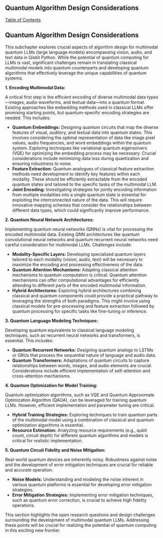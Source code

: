 ## Quantum Algorithm Design Considerations

[Table of Contents](#table-of-contents)

## Quantum Algorithm Design Considerations

This subchapter explores crucial aspects of algorithm design for multimodal quantum LLMs (large language models) encompassing vision, audio, and text data in Qiskit Python.  While the potential of quantum computing for LLMs is vast, significant challenges remain in translating classical multimodal models into quantum counterparts and developing quantum algorithms that effectively leverage the unique capabilities of quantum systems.

**1. Encoding Multimodal Data:**

A critical first step is the efficient encoding of diverse multimodal data types—images, audio waveforms, and textual data—into a quantum format.  Existing approaches like embedding methods used in classical LLMs offer promising starting points, but quantum-specific encoding strategies are needed.  This includes:

* **Quantum Embeddings:** Designing quantum circuits that map the diverse features of visual, auditory, and textual data into quantum states.  This involves considering the optimal representation of data like image pixel values, audio frequencies, and word embeddings within the quantum system.  Exploring techniques like variational quantum eigensolvers (VQE) for optimizing the embedding process may be necessary.  Crucial considerations include minimizing data loss during quantization and ensuring robustness to noise.
* **Feature Extraction:**  Quantum analogues of classical feature extraction methods need development to identify key features within each modality.  These should be efficiently extractable from the encoded quantum states and tailored to the specific tasks of the multimodal LLM.
* **Joint Encoding:** Investigating strategies for jointly encoding information from multiple modalities into a single quantum state is essential for exploiting the interconnected nature of the data. This will require innovative mapping schemes that consider the relationships between different data types, which could significantly improve performance.


**2. Quantum Neural Network Architectures:**

Implementing quantum neural networks (QNNs) is vital for processing the encoded multimodal data.  Existing QNN architectures like quantum convolutional neural networks and quantum recurrent neural networks need careful consideration for multimodal LLMs. Challenges include:

* **Modality-Specific Layers:**  Developing specialized quantum layers tailored to each modality (vision, audio, text) will be necessary to maximize the encoding and processing effectiveness of the data.
* **Quantum Attention Mechanisms:**  Adapting classical attention mechanisms to quantum computation is critical.  Quantum attention mechanisms can offer computational advantages for efficiently attending to different parts of the encoded multimodal information.
* **Hybrid Architectures:** Exploring hybrid architectures combining classical and quantum components could provide a practical pathway to leveraging the strengths of both paradigms.  This might involve using classical models for pre-processing and feature extraction followed by quantum processing for specific tasks like fine-tuning or inference.


**3. Quantum Language Modeling Techniques:**

Developing quantum equivalents to classical language modeling techniques, such as recurrent neural networks and transformers, is essential. This includes:

* **Quantum Recurrent Networks:** Designing quantum analogs to LSTMs or GRUs that process the sequential nature of language and audio data.
* **Quantum Transformers:**  Adaptations of quantum circuits to capture relationships between words, images, and audio elements are crucial.  Considerations include efficient implementation of self-attention and cross-attention mechanisms.


**4. Quantum Optimization for Model Training:**

Quantum optimization algorithms, such as VQE and Quantum Approximate Optimization Algorithm (QAOA), can be leveraged for training quantum LLMs.  However, efficient implementation and parameter tuning are critical.

* **Hybrid Training Strategies:** Exploring techniques to train quantum parts of the multimodal model using a combination of classical and quantum optimization algorithms is essential.
* **Resource Estimation:** Analyzing resource requirements (e.g., qubit count, circuit depth) for different quantum algorithms and models is critical for realistic implementation.


**5. Quantum Circuit Fidelity and Noise Mitigation:**

Real-world quantum devices are inherently noisy. Robustness against noise and the development of error mitigation techniques are crucial for reliable and accurate operation.

* **Noise Models:** Understanding and modeling the noise inherent in various quantum platforms is essential for developing error mitigation strategies.
* **Error Mitigation Strategies:** Implementing error mitigation techniques, such as quantum error correction, is crucial to achieve high fidelity operations.


This section highlights the open research questions and design challenges surrounding the development of multimodal quantum LLMs.  Addressing these points will be crucial for realizing the potential of quantum computing in this exciting new frontier.


<a id='chapter-6-subchapter-4'></a>